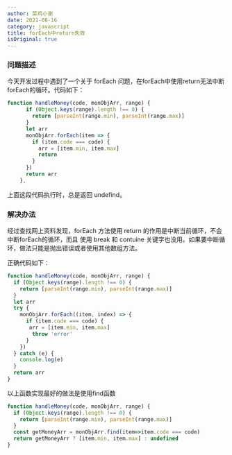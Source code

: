 ```yaml
---
author: 菜鸡小谢
date: 2021-08-16
category: javascript
title: forEach中return失效
isOriginal: true
---
```


### **问题描述**

今天开发过程中遇到了一个关于 forEach 问题，在forEach中使用return无法中断forEach的循环。代码如下：

```javascript
function handleMoney(code, monObjArr, range) {
      if (Object.keys(range).length !== 0) {
        return [parseInt(range.min), parseInt(range.max)]
      }
      let arr
      monObjArr.forEach(item => {
        if (item.code === code) {
          arr = [item.min, item.max]
          return
        }
      })
      return arr
    },
```

上面这段代码执行时，总是返回 undefind。

### **解决办法**

经过查找网上资料发现，forEach 方法使用 return 的作用是中断当前循环，不会中断forEach的循环，而且 使用 break 和 contuine 关键字也没用。如果要中断循环，做法只能是抛出错误或者使用其他数组方法。

正确代码如下：

```javascript
function handleMoney(code, monObjArr, range) {
  if (Object.keys(range).length !== 0) {
    return [parseInt(range.min), parseInt(range.max)]
  }
  let arr
  try {
    monObjArr.forEach((item, index) => {
      if (item.code === code) {
       arr = [item.min, item.max]
        throw 'error'
      }
    })
  } catch (e) {
    console.log(e)
  }
  return arr
}
```

以上函数实现最好的做法是使用find函数

```javascript
function handleMoney(code, monObjArr, range) {
  if (Object.keys(range).length !== 0) {
    return [parseInt(range.min), parseInt(range.max)]
  }
  const getMoneyArr = monObjArr.find(item=>item.code === code)
  return getMoneyArr ? [item.min, item.max] : undefined
}
```

